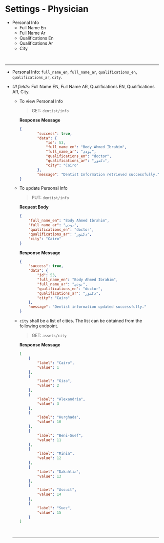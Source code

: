 # Settings - Physician

- Personal Info
  - Full Name En
  - Full Name Ar
  - Qualifications En
  - Qualifications Ar
  - City

<br>

------

- Personal Info: `full_name_en`, `full_name_ar`, `qualifications_en`, `qualifications_ar`, `city`.
- *UI fields*: Full Name EN, Full Name AR, Qualifications EN, Qualifications AR, City.

    - To view Personal Info
        > GET: `dentist/info`

        **Response Message**
        ```json
        {
                "success": true,
                "data": {
                    "id": 53,
                    "full_name_en": "Body Ahmed Ibrahim",
                    "full_name_ar": "بودي",
                    "qualifications_en": "doctor",
                    "qualifications_ar": "دكتور",
                    "city": "Cairo"
                },
                "message": "Dentist Information retrieved successfully."
        }
        ```

    - To update Personal Info
        > PUT: `dentist/info`
        
        **Request Body**
        ```json
        {
            "full_name_en": "Body Ahmed Ibrahim",
            "full_name_ar": "بودي",
            "qualifications_en": "doctor",
            "qualifications_ar": "دكتور",
            "city": "Cairo"
        }
        ```
        
        **Response Message**
        ```json
        {
            "success": true,
            "data": {
                "id": 53,
                "full_name_en": "Body Ahmed Ibrahim",
                "full_name_ar": "بودي",
                "qualifications_en": "doctor",
                "qualifications_ar": "دكتور",
                "city": "Cairo"
            },
            "message": "Dentist information updated successfully."
        }
        ```

    - `city` shall be a list of cities. The list can be obtained from the following endpoint.
        > GET: `assets/city`

        **Response Message**
        ```json
        [
            {
                "label": "Cairo",
                "value": 1
            },
            {
                "label": "Giza",
                "value": 2
            },
            {
                "label": "Alexandria",
                "value": 3
            },
            {
                "label": "Hurghada",
                "value": 10
            },
            {
                "label": "Beni-Suef",
                "value": 11
            },
            {
                "label": "Minia",
                "value": 12
            },
            {
                "label": "Dakahlia",
                "value": 13
            },
            {
                "label": "Assuit",
                "value": 14
            },
            {
                "label": "Suez",
                "value": 15
            }
        ]
        ```

  <br>

  ----------------------
